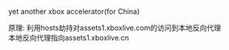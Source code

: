 yet another xbox accelerator(for China)


原理: 利用hosts劫持对assets1.xboxlive.com的访问到本地反向代理  
本地反向代理指向assets1.xboxlive.cn  